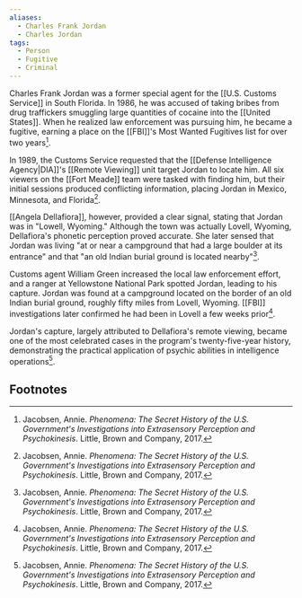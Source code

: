 ```yaml
---
aliases:
  - Charles Frank Jordan
  - Charles Jordan
tags:
  - Person
  - Fugitive
  - Criminal
---
```

Charles Frank Jordan was a former special agent for the [[U.S. Customs Service]] in South Florida. In 1986, he was accused of taking bribes from drug traffickers smuggling large quantities of cocaine into the [[United States]]. When he realized law enforcement was pursuing him, he became a fugitive, earning a place on the [[FBI]]'s Most Wanted Fugitives list for over two years[^1].

In 1989, the Customs Service requested that the [[Defense Intelligence Agency|DIA]]'s [[Remote Viewing]] unit target Jordan to locate him. All six viewers on the [[Fort Meade]] team were tasked with finding him, but their initial sessions produced conflicting information, placing Jordan in Mexico, Minnesota, and Florida[^1].

[[Angela Dellafiora]], however, provided a clear signal, stating that Jordan was in "Lowell, Wyoming." Although the town was actually Lovell, Wyoming, Dellafiora's phonetic perception proved accurate. She later sensed that Jordan was living "at or near a campground that had a large boulder at its entrance" and that "an old Indian burial ground is located nearby"[^1].

Customs agent William Green increased the local law enforcement effort, and a ranger at Yellowstone National Park spotted Jordan, leading to his capture. Jordan was found at a campground located on the border of an old Indian burial ground, roughly fifty miles from Lovell, Wyoming. [[FBI]] investigations later confirmed he had been in Lovell a few weeks prior[^1].

Jordan's capture, largely attributed to Dellafiora's remote viewing, became one of the most celebrated cases in the program's twenty-five-year history, demonstrating the practical application of psychic abilities in intelligence operations[^1].

## Footnotes
[^1]: Jacobsen, Annie. *Phenomena: The Secret History of the U.S. Government's Investigations into Extrasensory Perception and Psychokinesis*. Little, Brown and Company, 2017.
